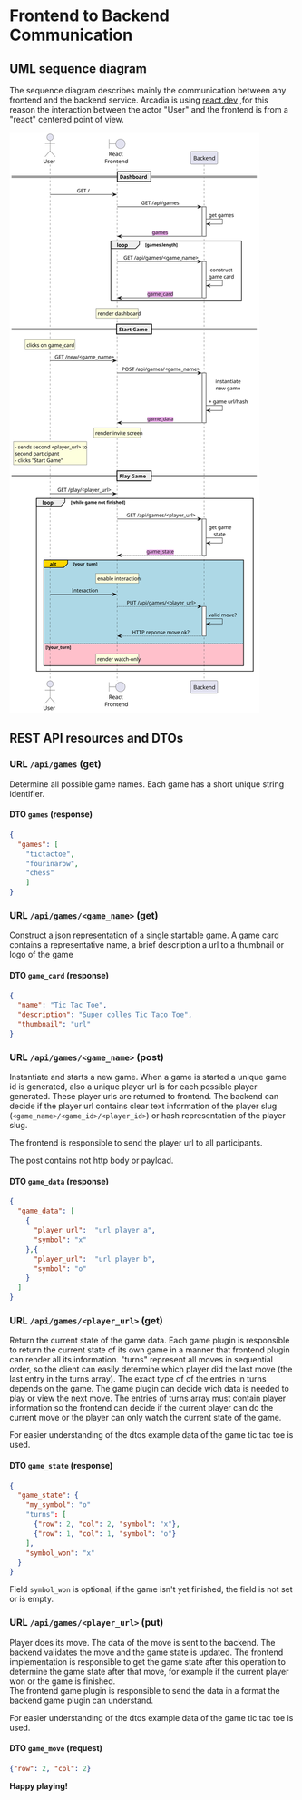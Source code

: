# Frontend to Backend Communication

## UML sequence diagram

The sequence diagram describes mainly the communication between any frontend and the backend service. Arcadia is 
using [react.dev](http://react.dev) ,for this reason the interaction between the actor "User" and the frontend is from a "react" 
centered point of view.

[!["API sequence diagram"](api-sequence/api-sequence.svg "API sequence")](api-sequence/api-sequence.svg)

## REST API resources and DTOs

### URL `/api/games` (get)

Determine all possible game names. Each game has a short unique string identifier. 

#### DTO `games` (response) 

```json
{
  "games": [
    "tictactoe",
    "fourinarow",
    "chess"
    ]
}
```

### URL `/api/games/<game_name>` (get)

Construct a json representation of a single startable game. A game card contains a representative name, a brief 
description a url to a thumbnail or logo of the game

#### DTO `game_card` (response)
```json
{
  "name": "Tic Tac Toe",
  "description": "Super colles Tic Taco Toe",
  "thumbnail": "url"
}
```

### URL `/api/games/<game_name>` (post)

Instantiate and starts a new game. When a game is started a unique game id is generated, also a unique player url is 
for each possible player generated. These player urls are returned to frontend. The backend can decide if the player 
url contains clear text information of the player slug (```<game_name>/<game_id>/<player_id>```) or hash representation of 
the player slug.

The frontend is responsible to send the player url to all participants.

The post contains not http body or payload.

#### DTO `game_data` (response)

```json
{
  "game_data": [
    {
      "player_url":  "url player a",
      "symbol": "x"
    },{
      "player_url":  "url player b",
      "symbol": "o"
    }
  ]
}
```

### URL `/api/games/<player_url>` (get)

Return the current state of the game data. Each game plugin is responsible to return the current state of its own game 
in a manner that frontend plugin can render all its information. "turns" represent all moves in sequential order, so 
the client can easily determine which player did the last move (the last entry in the turns array). The exact type of 
of the entries in turns depends on the game. The game plugin can decide wich data is needed to play or view the next 
move. The entries of turns array must contain player information so the frontend can decide if the current player can 
do the current move or the player can only watch the current state of the game.

For easier understanding of the dtos example data of the game tic tac toe is used.

#### DTO `game_state` (response)

```json
{
  "game_state": {
    "my_symbol": "o"
    "turns": [
      {"row": 2, "col": 2, "symbol": "x"},
      {"row": 1, "col": 1, "symbol": "o"}
    ],
    "symbol_won": "x"
  }
}
```
Field `symbol_won` is optional, if the game isn't yet finished, the field is not set or is empty.


### URL `/api/games/<player_url>` (put)
Player does its move. The data of the move is sent to the backend. The backend validates the move and the game state is 
updated. The frontend implementation is responsible to get the game state after this operation to determine the game 
state after that move, for example if the current player won or the game is finished.  
The frontend game plugin is responsible to send the data in a format the backend game plugin can understand.

For easier understanding of the dtos example data of the game tic tac toe is used.

#### DTO `game_move` (request)

```json
{"row": 2, "col": 2}
```

**Happy playing!**
